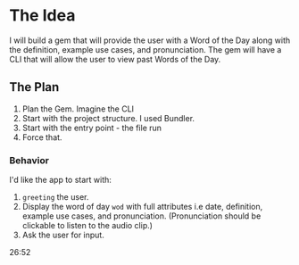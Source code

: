 # The Idea

I will build a gem that will provide the user with a Word of the Day along with the definition, example use cases, and pronunciation. The gem will have a CLI that will allow the user to view past Words of the Day.

## The Plan
1. Plan the Gem. Imagine the CLI
2. Start with the project structure. I used Bundler.
3. Start with the entry point - the file run
4. Force that.

### Behavior
I'd like the app to start with: 
1. `greeting` the user.
2. Display the word of day `wod` with full attributes i.e date, definition, example use cases, and pronunciation. (Pronunciation should be clickable to listen to the audio clip.)
3. Ask the user for input.


26:52